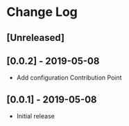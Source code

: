 # Change Log

## [Unreleased]

## [0.0.2] - 2019-05-08

- Add configuration Contribution Point

## [0.0.1] - 2019-05-08

- Initial release